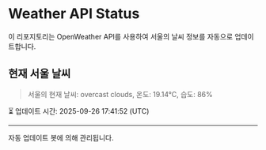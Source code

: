 
# Weather API Status

이 리포지토리는 OpenWeather API를 사용하여 서울의 날씨 정보를 자동으로 업데이트합니다.

## 현재 서울 날씨
> 서울의 현재 날씨: overcast clouds, 온도: 19.14°C, 습도: 86%

⏳ 업데이트 시간: 2025-09-26 17:41:52 (UTC)

---
자동 업데이트 봇에 의해 관리됩니다.
